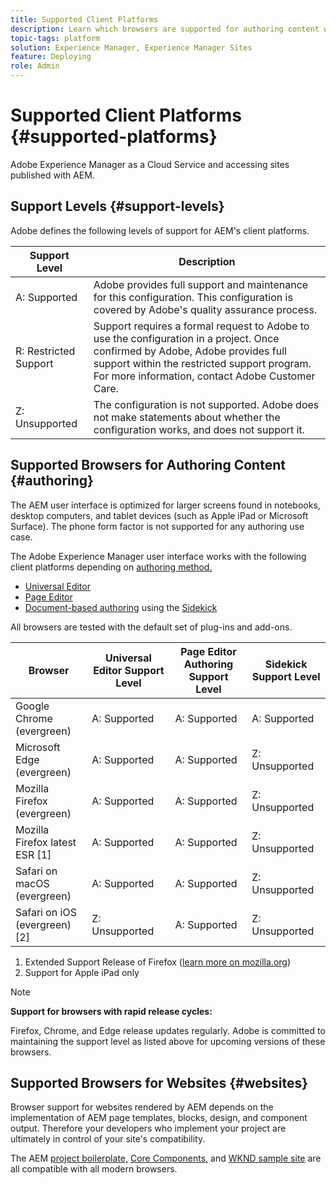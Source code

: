 ```yaml
---
title: Supported Client Platforms
description: Learn which browsers are supported for authoring content with Adobe Experience Manager as a Cloud Service and accessing sites published with AEM.
topic-tags: platform
solution: Experience Manager, Experience Manager Sites
feature: Deploying
role: Admin
---
```


# Supported Client Platforms {#supported-platforms}

Adobe Experience Manager as a Cloud Service and accessing sites published with AEM.

## Support Levels {#support-levels}

Adobe defines the following levels of support for AEM's client platforms.

|Support Level|Description|
|---|---|
|A: Supported|Adobe provides full support and maintenance for this configuration. This configuration is covered by Adobe's quality assurance process.|
|R: Restricted Support|Support requires a formal request to Adobe to use the configuration in a project. Once confirmed by Adobe, Adobe provides full support within the restricted support program. For more information, contact Adobe Customer Care.|
|Z: Unsupported|The configuration is not supported. Adobe does not make statements about whether the configuration works, and does not support it.|

## Supported Browsers for Authoring Content {#authoring}

The AEM user interface is optimized for larger screens found in notebooks, desktop computers, and tablet devices (such as Apple iPad or Microsoft Surface). The phone form factor is not supported for any authoring use case.

The Adobe Experience Manager user interface works with the following client platforms depending on [authoring method.](/help/edge/authoring-methods.md)

* [Universal Editor](/help/sites-cloud/authoring/universal-editor/authoring.md)
* [Page Editor](/help/sites-cloud/authoring/page-editor/introduction.md)
* [Document-based authoring](/help/edge/docs/authoring.md) using the [Sidekick](/help/edge/docs/sidekick.md)

All browsers are tested with the default set of plug-ins and add-ons.

|Browser|Universal Editor Support Level|Page Editor Authoring Support Level|Sidekick Support Level|
|---|---|---|---|
|Google Chrome (evergreen)|A: Supported|A: Supported|A: Supported|
|Microsoft Edge (evergreen)|A: Supported|A: Supported|Z: Unsupported|
|Mozilla Firefox (evergreen)|A: Supported|A: Supported|Z: Unsupported|
|Mozilla Firefox latest ESR [1]|A: Supported|A: Supported|Z: Unsupported|
|Safari on macOS (evergreen)|A: Supported|A: Supported|Z: Unsupported|
|Safari on iOS (evergreen) [2]|Z: Unsupported|A: Supported|Z: Unsupported|

1. Extended Support Release of Firefox ([learn more on mozilla.org](https://www.mozilla.org/en-US/firefox/enterprise/))
1. Support for Apple iPad only

>[!NOTE]
>
>**Support for browsers with rapid release cycles:**
>
>Firefox, Chrome, and Edge release updates regularly. Adobe is committed to maintaining the support level as listed above for upcoming versions of these browsers.

## Supported Browsers for Websites {#websites}

Browser support for websites rendered by AEM depends on the implementation of AEM page templates, blocks, design, and component output. Therefore your developers who implement your project are ultimately in control of your site's compatibility.

The AEM [project boilerplate,](/help/edge/wysiwyg-authoring/edge-dev-getting-started.md#create-github-project) [Core Components,](/help/implementing/developing/components/overview.md#aem-core-components) and [WKND sample site](/help/implementing/developing/introduction/develop-wknd-tutorial.md) are all compatible with all modern browsers.
